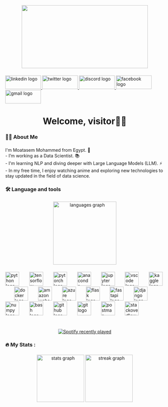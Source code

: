 <div align="center">
  <img height="200" width="400" src="https://64.media.tumblr.com/24003ef034a81c85c532953385cddf2f/a347aa0c85efd02d-0f/s500x750/ca9617e1e8e36e41d52325d4091c5d0112ab3225.gifv"  />
</div>

###

<div align="left">
  <a href="https://www.linkedin.com/in/mo3tsm2212/" target="_blank">
    <img src="https://raw.githubusercontent.com/maurodesouza/profile-readme-generator/master/src/assets/icons/social/linkedin/default.svg" width="113" height="43" alt="linkedin logo"  />
  </a>
  <a href="https://twitter.com/MoatasemMohamm7" target="_blank">
    <img src="https://raw.githubusercontent.com/maurodesouza/profile-readme-generator/master/src/assets/icons/social/twitter/default.svg" width="113" height="43" alt="twitter logo"  />
  </a>
  <a href="mo3tasem6654" target="_blank">
    <img src="https://raw.githubusercontent.com/maurodesouza/profile-readme-generator/master/src/assets/icons/social/discord/default.svg" width="113" height="43" alt="discord logo"  />
  </a>
  <a href="https://www.facebook.com/mo5les2262" target="_blank">
    <img src="https://raw.githubusercontent.com/maurodesouza/profile-readme-generator/master/src/assets/icons/social/facebook/default.svg" width="113" height="43" alt="facebook logo"  />
  </a>
  <a href="mo5les75291@gmail.com" target="_blank">
    <img src="https://raw.githubusercontent.com/maurodesouza/profile-readme-generator/master/src/assets/icons/social/gmail/default.svg" width="113" height="43" alt="gmail logo"  />
  </a>
</div>

###

<h1 align="center">Welcome, visitor😶‍🌫️</h1>

###

<h3 align="left">👩‍💻  About Me</h3>

###

<p align="left">I'm Moatasem Mohammed from Egypt. 🔭<br>- I’m working as a Data Scientist. 📚 <br>- I'm learning NLP and diving deeper with Large Language Models (LLM). ⚡<br>- In my free time, I enjoy watching anime and exploring new technologies to stay updated in the field of data science.</p>

###

<h3 align="left">🛠 Language and tools</h3>

###
<div align="center">
  <img src="https://github-readme-stats.vercel.app/api/top-langs?username=moatasem75291&locale=en&hide_title=false&layout=compact&card_width=420&langs_count=5&theme=dracula&hide_border=false" height="200" alt="languages graph"  />
</div>

###

<div align="left">
  <img src="https://skillicons.dev/icons?i=py" height="44" alt="python logo"  />
  <img width="24" />
  <img src="https://cdn.simpleicons.org/tensorflow/FF6F00" height="44" alt="tensorflow logo"  />
  <img width="24" />
  <img src="https://skillicons.dev/icons?i=pytorch" height="44" alt="pytorch logo"  />
  <img width="24" />
  <img src="https://cdn.simpleicons.org/anaconda/44A833" height="44" alt="anaconda logo"  />
  <img width="24" />
  <img src="https://cdn.jsdelivr.net/gh/devicons/devicon/icons/jupyter/jupyter-original.svg" height="44" alt="jupyter logo"  />
  <img width="24" />
  <img src="https://cdn.simpleicons.org/visualstudiocode/007ACC" height="44" alt="vscode logo"  />
  <img width="24" />
  <img src="https://cdn.simpleicons.org/kaggle/20BEFF" height="44" alt="kaggle logo"  />
  <img width="24" />
  <img src="https://cdn.simpleicons.org/docker/2496ED" height="44" alt="docker logo"  />
  <img width="24" />
  <img src="https://skillicons.dev/icons?i=aws" height="44" alt="amazonwebservices logo"  />
  <img width="24" />
  <img src="https://cdn.simpleicons.org/microsoftazure/0078D4" height="44" alt="azure logo"  />
  <img width="24" />
  <img src="https://skillicons.dev/icons?i=flask" height="44" alt="flask logo"  />
  <img width="24" />
  <img src="https://cdn.simpleicons.org/fastapi/009688" height="44" alt="fastapi logo"  />
  <img width="24" />
  <img src="https://skillicons.dev/icons?i=django" height="44" alt="django logo"  />
  <img width="24" />
  <img src="https://cdn.jsdelivr.net/gh/devicons/devicon/icons/numpy/numpy-original.svg" height="44" alt="numpy logo"  />
  <img width="24" />
  <img src="https://cdn.simpleicons.org/gnubash/4EAA25" height="44" alt="bash logo"  />
  <img width="24" />
  <img src="https://skillicons.dev/icons?i=github" height="44" alt="github logo"  />
  <img width="24" />
  <img src="https://cdn.simpleicons.org/git/F05032" height="44" alt="git logo"  />
  <img width="24" />
  <img src="https://cdn.simpleicons.org/postman/FF6C37" height="44" alt="postman logo"  />
  <img width="24" />
  <img src="https://skillicons.dev/icons?i=stackoverflow" height="44" alt="stackoverflow logo"  />
</div>

###

<br clear="both">

<div align="center">
  <a href="https://open.spotify.com/user/il27m9xlu307wwzoemptzbwyg">
    <img src="https://spotify-recently-played-readme.vercel.app/api?user=il27m9xlu307wwzoemptzbwyg&count=5&unique=true" alt="Spotify recently played"  />
  </a>
</div>

###

<h3 align="left">🔥   My Stats :</h3>

###


<div align="center">
  <img src="https://github-readme-stats.vercel.app/api?username=moatasem75291&hide_title=false&hide_rank=false&show_icons=true&include_all_commits=true&count_private=true&disable_animations=false&theme=dracula&locale=en&hide_border=false" height="150" alt="stats graph"  />
  <img src="https://streak-stats.demolab.com?user=moatasem75291&locale=en&mode=daily&theme=dracula&hide_border=false&border_radius=5" height="150" alt="streak graph"  />
</div>

